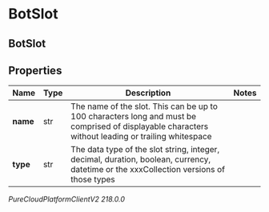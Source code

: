 # BotSlot

## BotSlot

## Properties

|Name | Type | Description | Notes|
|------------ | ------------- | ------------- | -------------|
| **name** | str | The name of the slot. This can be up to 100 characters long and must be comprised of displayable characters without leading or trailing whitespace | |
| **type** | str | The data type of the slot string, integer, decimal, duration, boolean, currency, datetime or the xxxCollection versions of those types | |



_PureCloudPlatformClientV2 218.0.0_
